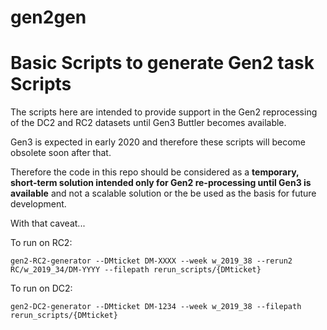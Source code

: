 # gen2gen

Basic Scripts to generate Gen2 task Scripts
===========================================

The scripts here are intended to provide support in the Gen2 reprocessing of the DC2 and RC2 datasets until Gen3 Buttler becomes available.

Gen3 is expected in early 2020 and therefore these scripts will become obsolete soon after that.

Therefore the code in this repo should be considered as a **temporary, short-term solution intended only for Gen2 re-processing until Gen3 is available** and not a scalable solution or the be used as the basis for future development.

With that caveat...

To run on RC2:
```
gen2-RC2-generator --DMticket DM-XXXX --week w_2019_38 --rerun2 RC/w_2019_34/DM-YYYY --filepath rerun_scripts/{DMticket}
```
To run on DC2:

```
gen2-DC2-generator --DMticket DM-1234 --week w_2019_38 --filepath rerun_scripts/{DMticket}
```
